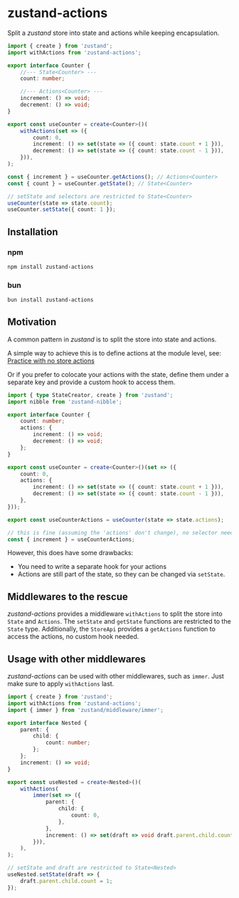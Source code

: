 # zustand-actions

Split a _zustand_ store into state and actions while keeping encapsulation.

```typescript
import { create } from 'zustand';
import withActions from 'zustand-actions';

export interface Counter {
    //--- State<Counter> ---
    count: number;

    //--- Actions<Counter> ---
    increment: () => void;
    decrement: () => void;
}

export const useCounter = create<Counter>()(
    withActions(set => ({
        count: 0,
        increment: () => set(state => ({ count: state.count + 1 })),
        decrement: () => set(state => ({ count: state.count - 1 })),
    })),
);

const { increment } = useCounter.getActions(); // Actions<Counter>
const { count } = useCounter.getState(); // State<Counter>

// setState and selectors are restricted to State<Counter>
useCounter(state => state.count);
useCounter.setState({ count: 1 });
```

## Installation

### npm

```bash
npm install zustand-actions
```

### bun

```bash
bun install zustand-actions
```

## Motivation

A common pattern in _zustand_ is to split the store into state and actions.

A simple way to achieve this is to define actions at the module level, see: [Practice with no store actions](https://docs.pmnd.rs/zustand/guides/practice-with-no-store-actions)

Or if you prefer to colocate your actions with the state, define them under a separate key and provide a custom hook to access them.

```typescript
import { type StateCreator, create } from 'zustand';
import nibble from 'zustand-nibble';

export interface Counter {
    count: number;
    actions: {
        increment: () => void;
        decrement: () => void;
    };
}

export const useCounter = create<Counter>()(set => ({
    count: 0,
    actions: {
        increment: () => set(state => ({ count: state.count + 1 })),
        decrement: () => set(state => ({ count: state.count - 1 })),
    },
}));

export const useCounterActions = useCounter(state => state.actions);

// this is fine (assuming the 'actions' don't change), no selector needed
const { increment } = useCounterActions;
```

However, this does have some drawbacks:

-   You need to write a separate hook for your actions
-   Actions are still part of the state, so they can be changed via `setState`.

## Middlewares to the rescue

_zustand-actions_ provides a middleware `withActions` to split the store into `State` and `Actions`.
The `setState` and `getState` functions are restricted to the `State` type.
Additionally, the `StoreApi` provides a `getActions` function to access the actions, no custom hook needed.

## Usage with other middlewares

_zustand-actions_ can be used with other middlewares, such as `immer`.
Just make sure to apply `withActions` last.

```typescript
import { create } from 'zustand';
import withActions from 'zustand-actions';
import { immer } from 'zustand/middleware/immer';

export interface Nested {
    parent: {
        child: {
            count: number;
        };
    };
    increment: () => void;
}

export const useNested = create<Nested>()(
    withActions(
        immer(set => ({
            parent: {
                child: {
                    count: 0,
                },
            },
            increment: () => set(draft => void draft.parent.child.count++),
        })),
    ),
);

// setState and draft are restricted to State<Nested>
useNested.setState(draft => {
    draft.parent.child.count = 1;
});
```
